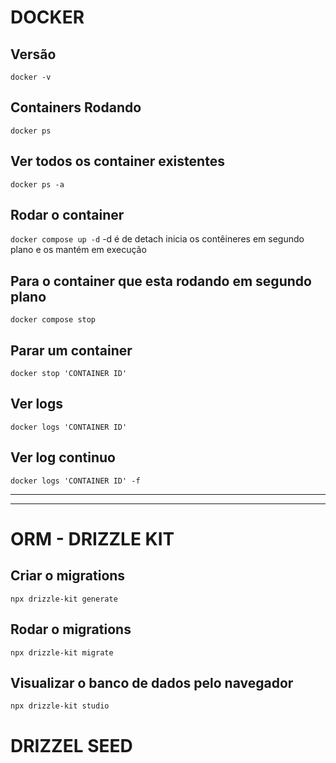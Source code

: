 # DOCKER

## Versão

`docker -v`

## Containers Rodando

`docker ps`

## Ver todos os container existentes

`docker ps -a`

## Rodar o container

`docker compose up -d`
-d é de detach inicia os contêineres em segundo plano e os mantém em execução

## Para o container que esta rodando em segundo plano

`docker compose stop`

## Parar um container

`docker stop 'CONTAINER ID'`

## Ver logs

`docker logs 'CONTAINER ID'`

## Ver log continuo

`docker logs 'CONTAINER ID' -f`

---

---

# ORM - DRIZZLE KIT

## Criar o migrations

`npx drizzle-kit generate`

## Rodar o migrations

`npx drizzle-kit migrate`

## Visualizar o banco de dados pelo navegador

`npx drizzle-kit studio`

# DRIZZEL SEED

##
